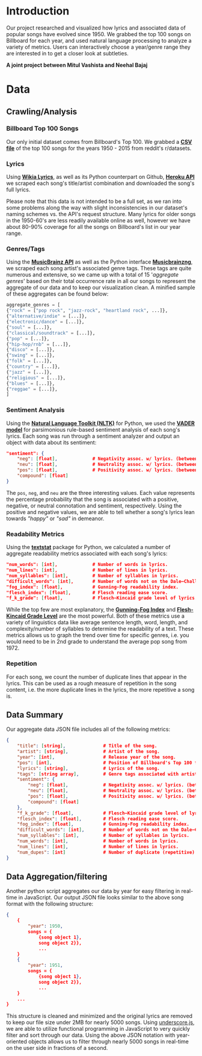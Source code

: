 # Introduction

Our project researched and visualized how lyrics and associated data of popular songs have evolved since 1950. We grabbed the top 100 songs on Billboard for each year, and used natural language processing to analyze a variety of metrics. Users can interactively choose a year/genre range they are interested in to get a closer look at subtleties.

**A joint project between Mitul Vashista and Neehal Bajaj**

# Data

## Crawling/Analysis

### Billboard Top 100 Songs

Our only initial dataset comes from Billboard's Top 100. We grabbed a [**CSV file**](http://ryanrishi.com/files/billboard-top-100-1950-2015.tar.gz) of the top 100 songs for the years 1950 - 2015 from reddit's r/datasets.

### Lyrics

Using [**Wikia Lyrics**](http://lyrics.wikia.com/wiki/Lyrics_Wiki), as well as its Python counterpart on Github, [**Heroku API**](http://lyric-api.herokuapp.com/api/) we scraped each song's title/artist combination and downloaded the song's full lyrics.

Please note that this data is not intended to be a full set, as we ran into some problems along the way with slight inconsistencies in our dataset's naming schemes vs. the API's request structure. Many lyrics for older songs in the 1950-60's are less readily available online as well, however we have about 80-90% coverage for all the songs on Billboard's list in our year range.

### Genres/Tags

Using the [**MusicBrainz API**](https://beta.musicbrainz.org) as well as the Python interface [**Musicbrainzng**](https://github.com/alastair/python-musicbrainzngs), we scraped each song artist's associated genre tags. These tags are quite numerous and extensive, so we came up with a total of 15 '*aggregate genres*' based on their total occurrence rate in all our songs to represent the aggregate of our data and to keep our visualization clean. A minified sample of these aggregates can be found below:

```python
aggregate_genres = [
{"rock" = ["pop rock", "jazz-rock", "heartland rock", ...]},
{"alternative/indie" = [...]},
{"electronic/dance" = [...]},
{"soul" = [...]},
{"classical/soundtrack" = [...]},
{"pop" = [...]},
{"hip-hop/rnb" = [...]},
{"disco" = [...]},
{"swing" = [...]},
{"folk" = [...]},
{"country" = [...]},
{"jazz" = [...]},
{"religious" = [...]},
{"blues" = [...]},
{"reggae" = [...]},
]
```

### Sentiment Analysis

Using the [**Natural Language Toolkit (NLTK)**](http://www.nltk.org/) for Python, we used the [**VADER model**](http://comp.social.gatech.edu/papers/icwsm14.vader.hutto.pdf) for parsimonious rule-based sentiment analysis of each song's lyrics. Each song was run through a sentiment analyzer and output an object with data about its sentiment:

```json
"sentiment": {
    "neg": [float],             # Negativity assoc. w/ lyrics. (between 0-1 inclusive, 1 being 100% negative).
    "neu": [float],             # Neutrality assoc. w/ lyrics. (between 0-1 inclusive, 1 being 100% neutral).
    "pos": [float],             # Positivity assoc. w/ lyrics. (between 0-1 inclusive, 1 being 100% positive).
    "compound": [float]
}
```

The `pos`, `neg`, and `neu` are the three interesting values. Each value represents the percentage probability that the song is associated with a positive, negative, or neutral connotation and sentiment, respectively. Using the positive and negative values, we are able to tell whether a song's lyrics lean towards *"happy"* or *"sad"* in demeanor.

### Readability Metrics

Using the [**textstat**](https://github.com/shivam5992/textstat) package for Python, we calculated a number of aggregate readability metrics associated with each song's lyrics:

```json
"num_words": [int],             # Number of words in lyrics.
"num_lines": [int],             # Number of lines in lyrics.
"num_syllables": [int],         # Number of syllables in lyrics.
"difficult_words": [int],       # Number of words not on the Dale–Chall "easy" word list.
"fog_index": [float],           # Gunning-Fog readability index.
"flesch_index": [float],        # Flesch reading ease score.
"f_k_grade": [float],           # Flesch–Kincaid grade level of lyrics.
```

While the top few are most explanatory, the [**Gunning-Fog Index**](https://en.wikipedia.org/wiki/Gunning_fog_index) and [**Flesh-Kincaid Grade Level**](https://en.wikipedia.org/wiki/Flesch%E2%80%93Kincaid_readability_tests#Flesch.E2.80.93Kincaid_grade_level) are the most powerful. Both of these metrics use a variety of linguistics data like average sentence length, word, length, and complexity/number of syllables to determine the readability of a text. These metrics allows us to graph the trend over time for specific genres, i.e. you would need to be in 2nd grade to understand the average pop song from 1972.

### Repetition

For each song, we count the number of duplicate lines that appear in the lyrics. This can be used as a rough measure of repetition in the song content, i.e. the more duplicate lines in the lyrics, the more repetitive a song is.

## Data Summary

Our aggregate data JSON file includes all of the following metrics:

```json
{
    "title": [string],              # Title of the song.       
    "artist": [string],             # Artist of the song.
    "year": [int],                  # Release year of the song.
    "pos": [int],                   # Position of Billboard's Top 100 for year [year].
    "lyrics": [string],             # Lyrics of the song.
    "tags": [string array],         # Genre tags associated with artist of the song.
    "sentiment": {
        "neg": [float],             # Negativity assoc. w/ lyrics. (between 0-1 inclusive, 1 being 100% negative).
        "neu": [float],             # Neutrality assoc. w/ lyrics. (between 0-1 inclusive, 1 being 100% neutral).
        "pos": [float],             # Positivity assoc. w/ lyrics. (between 0-1 inclusive, 1 being 100% positive).
        "compound": [float]
    },
    "f_k_grade": [float],           # Flesch–Kincaid grade level of lyrics.
    "flesch_index": [float],        # Flesch reading ease score.
    "fog_index": [float],           # Gunning-Fog readability index.
    "difficult_words": [int],       # Number of words not on the Dale–Chall "easy" word list.
    "num_syllables": [int],         # Number of syllables in lyrics.
    "num_words": [int],             # Number of words in lyrics.
    "num_lines": [int],             # Number of lines in lyrics.
    "num_dupes": [int]              # Number of duplicate (repetitive) lines in lyrics.
}
```

## Data Aggregation/filtering

Another python script aggregates our data by year for easy filtering in real-time in JavaScript. Our output JSON file looks similar to the above song format with the following structure:

```json
{
    {
        "year": 1950,
        songs = {
            {song object 1},
            song object 2}},
            ...
    }
    {
        "year": 1951,
        songs = {
            {song object 1},
            song object 2}},
            ...
    }
    ...
}
```

This structure is cleaned and minimized and the original lyrics are removed to keep our file size under 2MB for nearly 5000 songs. Using [underscore.js](http://underscorejs.org/), we are able to utilize functional programming in JavaScript to very quickly filter and sort through our data. Using the above JSON notation with year-oriented objects allows us to filter through nearly 5000 songs in real-time on the user side in fractions of a second.
